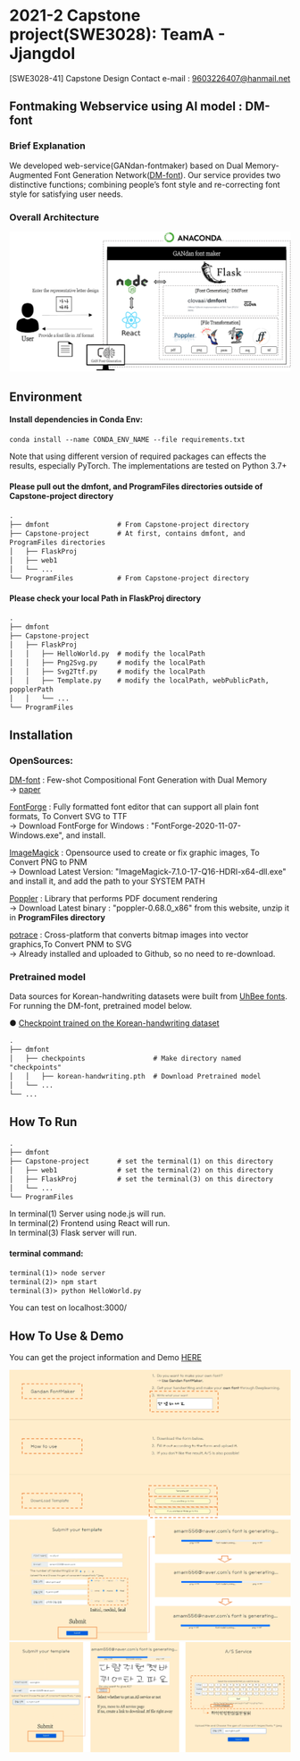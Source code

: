 # 2021-2 Capstone project(SWE3028): TeamA - Jjangdol
[SWE3028-41] Capstone Design
Contact e-mail : 9603226407@hanmail.net

## Fontmaking Webservice using AI model : DM-font 

### Brief Explanation


We developed web-service(GANdan-fontmaker) based on Dual Memory-Augmented Font Generation Network([DM-font](https://github.com/clovaai/dmfont)). Our service provides two distinctive functions; combining people’s font style and re-correcting font style for satisfying user needs.

### Overall Architecture
![readmeImg/overall.png](readmeImg/overall.png)

## Environment

#### Install dependencies in Conda Env:

```commandline
conda install --name CONDA_ENV_NAME --file requirements.txt
```
Note that using different version of required packages can effects the results, especially PyTorch. The implementations are tested on Python 3.7+


#### Please pull out the dmfont, and ProgramFiles directories outside of Capstone-project directory
```
.
├── dmfont                 # From Capstone-project directory
├── Capstone-project       # At first, contains dmfont, and ProgramFiles directories
│   ├── FlaskProj          
│   ├── web1               
│   └── ...                
└── ProgramFiles           # From Capstone-project directory

```
#### Please check your local Path in FlaskProj directory
```
.
├── dmfont                 
├── Capstone-project      
│   ├── FlaskProj          
│   │   ├── HelloWorld.py  # modify the localPath                
│   │   ├── Png2Svg.py     # modify the localPath     
│   │   ├── Svg2Ttf.py     # modify the localPath
│   │   ├── Template.py    # modify the localPath, webPublicPath, popplerPath  
│   │   └── ...                
└── ProgramFiles           

```

## Installation

### OpenSources:
[DM-font](https://github.com/clovaai/dmfont) : Few-shot Compositional Font Generation with Dual Memory <br />
-> [paper](https://arxiv.org/abs/2005.10510)


[FontForge](https://fontforge.org/en-US/) : Fully formatted font editor that can support all plain font formats, To Convert SVG to TTF <br />
-> Download FontForge for Windows : "FontForge-2020-11-07-Windows.exe", and install.

[ImageMagick](https://imagemagick.org/script/download.php#windows) : Opensource used to create or fix graphic images, To Convert PNG to PNM <br />
-> Download Latest Version: "ImageMagick-7.1.0-17-Q16-HDRI-x64-dll.exe" and install it, and add the path to your SYSTEM PATH

[Poppler](https://blog.alivate.com.au/poppler-windows/) : Library that performs PDF document rendering <br />
-> Download Latest binary : "poppler-0.68.0_x86" from this website, unzip it in **ProgramFiles directory**

[potrace](http://potrace.sourceforge.net/) : Cross-platform that converts bitmap images into vector graphics,To Convert PNM to SVG <br />
-> Already installed and uploaded to Github, so no need to re-download.
### Pretrained model
Data sources for Korean-handwriting datasets were built from [UhBee fonts](http://uhbeefont.com/). For running the DM-font, pretrained model below.

● [Checkpoint trained on the Korean-handwriting dataset](https://drive.google.com/file/d/1y_8XDNtawtA2P7-pHbCQ3yGEcFX-9H1R/view?usp=sharing)
```
.       
├── dmfont       
│   ├── checkpoints                 # Make directory named "checkpoints"
│   │   ├── korean-handwriting.pth  # Download Pretrained model
│   └── ...                
└── ...

```

## How To Run

```
.
├── dmfont                
├── Capstone-project       # set the terminal(1) on this directory
│   ├── web1               # set the terminal(2) on this directory
│   ├── FlaskProj          # set the terminal(3) on this directory
│   └── ...                
└── ProgramFiles           

```
In terminal(1) Server using node.js will run. <br />
In terminal(2) Frontend using React will run. <br />
In terminal(3) Flask server will run.
<br />
#### terminal command:
```
terminal(1)> node server
terminal(2)> npm start
terminal(3)> python HelloWorld.py
```
You can test on localhost:3000/
## How To Use & Demo

You can get the project information and Demo [HERE](https://youtu.be/8tiPPnAHw38)

![readmeImg/img1.png](readmeImg/img1.png)
![readmeImg/img2.png](readmeImg/img2.png)
![readmeImg/img3.png](readmeImg/img3.png)

